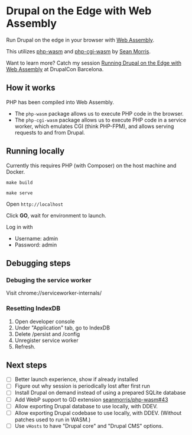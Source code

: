 # Drupal on the Edge with Web Assembly

Run Drupal on the edge in your browser with [Web Assembly](https://webassembly.org/).

This utilizes [php-wasm](https://github.com/seanmorris/php-wasm) and [php-cgi-wasm](https://github.com/seanmorris/php-wasm/tree/master/packages/php-cgi-wasm) by [Sean Morris](https://github.com/seanmorris).

Want to learn more? Catch my session [Running Drupal on the Edge with Web Assembly](https://events.drupal.org/barcelona2024/session/running-drupal-edge-web-assembly) at DrupalCon Barcelona.

## How it works

PHP has been compiled into Web Assembly.

* The `php-wasm` package allows us to execute PHP code in the browser.
* The `php-cgi-wasm` package allows us to execute PHP code in a service worker, which emulates CGI (think PHP-FPM), and allows serving requests to and from Drupal.

## Running locally

Currently this requires PHP (with Composer) on the host machine and Docker.

```shell
make build

make serve
```

Open `http://localhost`

Click **GO**, wait for environment to launch.

Log in with

* Username: admin
* Password: admin

## Debugging steps

### Debuging the service worker

Visit chrome://serviceworker-internals/

### Resetting IndexDB

1. Open developer console
2. Under "Application" tab, go to IndexDB
3. Delete /persist and /config
4. Unregister service worker
5. Refresh.

## Next steps

- [ ] Better launch experience, show if already installed
- [ ] Figure out why session is periodically lost after first run
- [ ] Install Drupal on demand instead of using a prepared SQLite database
- [ ] Add WebP support to GD extension [seanmorris/php-wasm#43](https://github.com/seanmorris/php-wasm/issues/43)
- [ ] Allow exporting Drupal database to use locally, with DDEV.
- [ ] Allow exporting Drupal codebase to use locally, with DDEV. (Without patches used to run in WASM.)
- [ ] Use `vHosts` to have "Drupal core" and "Drupal CMS" options.
